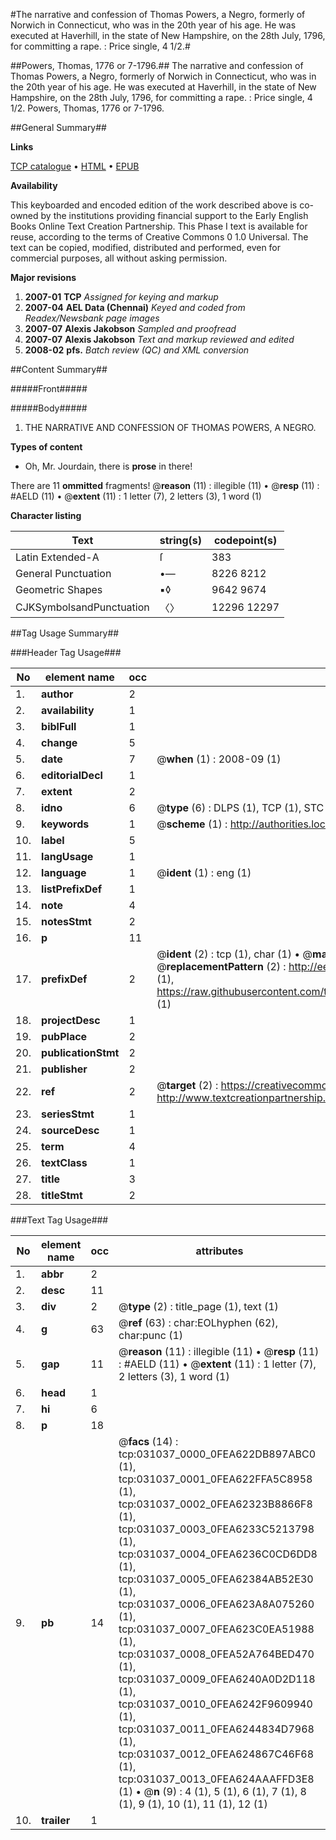 #The narrative and confession of Thomas Powers, a Negro, formerly of Norwich in Connecticut, who was in the 20th year of his age. He was executed at Haverhill, in the state of New Hampshire, on the 28th July, 1796, for committing a rape. : Price single, 4 1/2.#

##Powers, Thomas, 1776 or 7-1796.##
The narrative and confession of Thomas Powers, a Negro, formerly of Norwich in Connecticut, who was in the 20th year of his age. He was executed at Haverhill, in the state of New Hampshire, on the 28th July, 1796, for committing a rape. : Price single, 4 1/2.
Powers, Thomas, 1776 or 7-1796.

##General Summary##

**Links**

[TCP catalogue](http://www.ota.ox.ac.uk/tcp/)  • 
[HTML](http://tei.it.ox.ac.uk/tcp/Texts-HTML/free/N23/N23443.html)  • 
[EPUB](http://tei.it.ox.ac.uk/tcp/Texts-EPUB/free/N23/N23443.epub)

**Availability**

This keyboarded and encoded edition of the
	       work described above is co-owned by the institutions
	       providing financial support to the Early English Books
	       Online Text Creation Partnership. This Phase I text is
	       available for reuse, according to the terms of Creative
	       Commons 0 1.0 Universal. The text can be copied,
	       modified, distributed and performed, even for
	       commercial purposes, all without asking permission.

**Major revisions**

1. __2007-01__ __TCP__ *Assigned for keying and markup*
1. __2007-04__ __AEL Data (Chennai)__ *Keyed and coded from Readex/Newsbank page images*
1. __2007-07__ __Alexis Jakobson__ *Sampled and proofread*
1. __2007-07__ __Alexis Jakobson__ *Text and markup reviewed and edited*
1. __2008-02__ __pfs.__ *Batch review (QC) and XML conversion*

##Content Summary##

#####Front#####

#####Body#####

1. THE NARRATIVE AND CONFESSION OF THOMAS POWERS, A NEGRO.

**Types of content**

  * Oh, Mr. Jourdain, there is **prose** in there!

There are 11 **ommitted** fragments! 
 @__reason__ (11) : illegible (11)  •  @__resp__ (11) : #AELD (11)  •  @__extent__ (11) : 1 letter (7), 2 letters (3), 1 word (1)

**Character listing**


|Text|string(s)|codepoint(s)|
|---|---|---|
|Latin Extended-A|ſ|383|
|General Punctuation|•—|8226 8212|
|Geometric Shapes|▪◊|9642 9674|
|CJKSymbolsandPunctuation|〈〉|12296 12297|

##Tag Usage Summary##

###Header Tag Usage###

|No|element name|occ|attributes|
|---|---|---|---|
|1.|__author__|2||
|2.|__availability__|1||
|3.|__biblFull__|1||
|4.|__change__|5||
|5.|__date__|7| @__when__ (1) : 2008-09 (1)|
|6.|__editorialDecl__|1||
|7.|__extent__|2||
|8.|__idno__|6| @__type__ (6) : DLPS (1), TCP (1), STC (1), NOTIS (1), IMAGE-SET (1), EVANS-CITATION (1)|
|9.|__keywords__|1| @__scheme__ (1) : http://authorities.loc.gov/ (1)|
|10.|__label__|5||
|11.|__langUsage__|1||
|12.|__language__|1| @__ident__ (1) : eng (1)|
|13.|__listPrefixDef__|1||
|14.|__note__|4||
|15.|__notesStmt__|2||
|16.|__p__|11||
|17.|__prefixDef__|2| @__ident__ (2) : tcp (1), char (1)  •  @__matchPattern__ (2) : ([0-9\-]+):([0-9IVX]+) (1), (.+) (1)  •  @__replacementPattern__ (2) : http://eebo.chadwyck.com/downloadtiff?vid=$1&page=$2 (1), https://raw.githubusercontent.com/textcreationpartnership/Texts/master/tcpchars.xml#$1 (1)|
|18.|__projectDesc__|1||
|19.|__pubPlace__|2||
|20.|__publicationStmt__|2||
|21.|__publisher__|2||
|22.|__ref__|2| @__target__ (2) : https://creativecommons.org/publicdomain/zero/1.0/ (1), http://www.textcreationpartnership.org/docs/. (1)|
|23.|__seriesStmt__|1||
|24.|__sourceDesc__|1||
|25.|__term__|4||
|26.|__textClass__|1||
|27.|__title__|3||
|28.|__titleStmt__|2||


###Text Tag Usage###

|No|element name|occ|attributes|
|---|---|---|---|
|1.|__abbr__|2||
|2.|__desc__|11||
|3.|__div__|2| @__type__ (2) : title_page (1), text (1)|
|4.|__g__|63| @__ref__ (63) : char:EOLhyphen (62), char:punc (1)|
|5.|__gap__|11| @__reason__ (11) : illegible (11)  •  @__resp__ (11) : #AELD (11)  •  @__extent__ (11) : 1 letter (7), 2 letters (3), 1 word (1)|
|6.|__head__|1||
|7.|__hi__|6||
|8.|__p__|18||
|9.|__pb__|14| @__facs__ (14) : tcp:031037_0000_0FEA622DB897ABC0 (1), tcp:031037_0001_0FEA622FFA5C8958 (1), tcp:031037_0002_0FEA62323B8866F8 (1), tcp:031037_0003_0FEA6233C5213798 (1), tcp:031037_0004_0FEA6236C0CD6DD8 (1), tcp:031037_0005_0FEA62384AB52E30 (1), tcp:031037_0006_0FEA623A8A075260 (1), tcp:031037_0007_0FEA623C0EA51988 (1), tcp:031037_0008_0FEA52A764BED470 (1), tcp:031037_0009_0FEA6240A0D2D118 (1), tcp:031037_0010_0FEA6242F9609940 (1), tcp:031037_0011_0FEA6244834D7968 (1), tcp:031037_0012_0FEA624867C46F68 (1), tcp:031037_0013_0FEA624AAAFFD3E8 (1)  •  @__n__ (9) : 4 (1), 5 (1), 6 (1), 7 (1), 8 (1), 9 (1), 10 (1), 11 (1), 12 (1)|
|10.|__trailer__|1||
